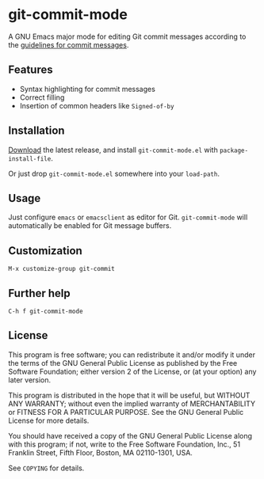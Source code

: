 git-commit-mode
===============

A GNU Emacs major mode for editing Git commit messages according to the
[guidelines for commit messages][1].

Features
--------

- Syntax highlighting for commit messages
- Correct filling
- Insertion of common headers like `Signed-of-by`

Installation
------------

[Download][2] the latest release, and install `git-commit-mode.el` with
`package-install-file`.

Or just drop `git-commit-mode.el` somewhere into your `load-path`.

Usage
-----

Just configure `emacs` or `emacsclient` as editor for Git. `git-commit-mode`
will automatically be enabled for Git message buffers.

Customization
-------------

`M-x customize-group git-commit`

Further help
------------

`C-h f git-commit-mode`

License
-------

This program is free software; you can redistribute it and/or modify it under
the terms of the GNU General Public License as published by the Free Software
Foundation; either version 2 of the License, or (at your option) any later
version.

This program is distributed in the hope that it will be useful, but WITHOUT ANY
WARRANTY; without even the implied warranty of MERCHANTABILITY or FITNESS FOR A
PARTICULAR PURPOSE.  See the GNU General Public License for more details.

You should have received a copy of the GNU General Public License along with
this program; if not, write to the Free Software Foundation, Inc., 51 Franklin
Street, Fifth Floor, Boston, MA 02110-1301, USA.

See `COPYING` for details.


[1]: http://tbaggery.com/2008/04/19/a-note-about-git-commit-messages.html
[2]: https://github.com/lunaryorn/git-commit-mode/tags
